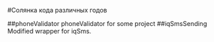#Солянка кода различных годов

##phoneValidator
phoneValidator for some project
##iqSmsSending
Modified wrapper for iqSms. 
